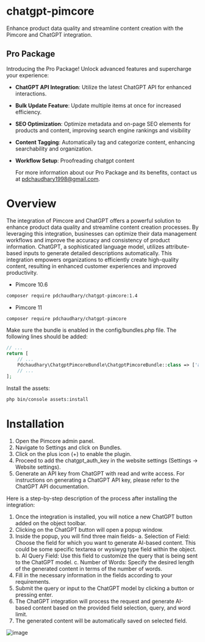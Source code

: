 # chatgpt-pimcore
Enhance product data quality and streamline content creation with the Pimcore and ChatGPT integration.

## Pro Package

Introducing the Pro Package! Unlock advanced features and supercharge your experience:

- **ChatGPT API Integration**: Utilize the latest ChatGPT API for enhanced interactions.
- **Bulk Update Feature**: Update multiple items at once for increased efficiency.
- **SEO Optimization**: Optimize metadata and on-page SEO elements for products and content, improving search engine rankings and visibility
- **Content Tagging**: Automatically tag and categorize content, enhancing searchability and organization.
- **Workflow Setup**: Proofreading chatgpt content

  For more information about our Pro Package and its benefits, contact us at pdchaudhary1998@gmail.com.

# Overview

The integration of Pimcore and ChatGPT offers a powerful solution to enhance product data quality and streamline content creation processes. By leveraging this integration, businesses can optimize their data management workflows and improve the accuracy and consistency of product information. ChatGPT, a sophisticated language model, utilizes attribute-based inputs to generate detailed descriptions automatically. This integration empowers organizations to efficiently create high-quality content, resulting in enhanced customer experiences and improved productivity.


* Pimcore 10.6

```bash
composer require pdchaudhary/chatgpt-pimcore:1.4
``` 
* Pimcore 11

```bash
composer require pdchaudhary/chatgpt-pimcore
```
Make sure the bundle is enabled in the config/bundles.php file. The following lines should be added:

```php
// ...
return [
    // ...
    Pdchaudhary\ChatgptPimcoreBundle\ChatgptPimcoreBundle::class => ['all' => true]
    // ...
];
```
Install the assets:
```bash
php bin/console assets:install
```

# Installation

1. Open the Pimcore admin panel.
2. Navigate to Settings and click on Bundles.
3. Click on the plus icon (+) to enable the plugin.
4. Proceed to add the chatgpt_auth_key in the website settings (Settings -> Website settings).
5. Generate an API key from ChatGPT with read and write access. For instructions on generating a ChatGPT API key, please refer to the ChatGPT API documentation.




Here is a step-by-step description of the process after installing the integration:

1. Once the integration is installed, you will notice a new ChatGPT button added on the object toolbar.
2. Clicking on the ChatGPT button will open a popup window.
3. Inside the popup, you will find three main fields-
   a. Selection of Field: Choose the field for which you want to generate AI-based content. This could be some specific textarea or wysiwyg type field within the object.
   b. AI Query Field: Use this field to customize the query that is being sent to the ChatGPT model.
   c. Number of Words: Specify the desired length of the generated content in terms of the number of words.
4. Fill in the necessary information in the fields according to your requirements.
5. Submit the query or input to the ChatGPT model by clicking a button or pressing enter.
6. The ChatGPT integration will process the request and generate AI-based content based on the provided field selection, query, and word limit.
7. The generated content will be automatically saved on selected field.

![image](https://github.com/pdchaudhary/chatgpt-pimcore/assets/30948231/32388a9c-e588-4e22-8433-da9d1d252c9b)

